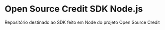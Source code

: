 # Open Source Credit SDK Node.js

Repositório destinado ao SDK feito em Node do projeto Open Source Credit
